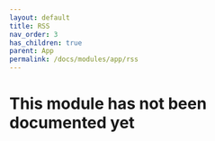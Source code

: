 ```yaml
---
layout: default
title: RSS
nav_order: 3
has_children: true
parent: App
permalink: /docs/modules/app/rss
---
```


# This module has not been documented yet
